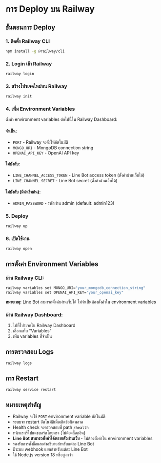 # การ Deploy บน Railway

## ขั้นตอนการ Deploy

### 1. ติดตั้ง Railway CLI
```bash
npm install -g @railway/cli
```

### 2. Login เข้า Railway
```bash
railway login
```

### 3. สร้างโปรเจคใหม่บน Railway
```bash
railway init
```

### 4. เพิ่ม Environment Variables
ตั้งค่า environment variables ต่อไปนี้ใน Railway Dashboard:

#### จำเป็น:
- `PORT` - Railway จะตั้งให้อัตโนมัติ
- `MONGO_URI` - MongoDB connection string
- `OPENAI_API_KEY` - OpenAI API key

#### ไม่บังคับ:
- `LINE_CHANNEL_ACCESS_TOKEN` - Line Bot access token (ตั้งค่าผ่านเว็บได้)
- `LINE_CHANNEL_SECRET` - Line Bot secret (ตั้งค่าผ่านเว็บได้)

#### ไม่บังคับ (มีค่าเริ่มต้น):
- `ADMIN_PASSWORD` - รหัสผ่าน admin (default: admin123)

### 5. Deploy
```bash
railway up
```

### 6. เปิดใช้งาน
```bash
railway open
```

## การตั้งค่า Environment Variables

### ผ่าน Railway CLI:
```bash
railway variables set MONGO_URI="your_mongodb_connection_string"
railway variables set OPENAI_API_KEY="your_openai_key"
```

**หมายเหตุ:** Line Bot สามารถตั้งค่าผ่านเว็บได้ ไม่จำเป็นต้องตั้งค่าใน environment variables

### ผ่าน Railway Dashboard:
1. ไปที่โปรเจคใน Railway Dashboard
2. เลือกแท็บ "Variables"
3. เพิ่ม variables ที่จำเป็น

## การตรวจสอบ Logs
```bash
railway logs
```

## การ Restart
```bash
railway service restart
```

## หมายเหตุสำคัญ

- Railway จะใช้ `PORT` environment variable อัตโนมัติ
- ระบบจะ restart อัตโนมัติเมื่อเกิดข้อผิดพลาด
- Health check จะตรวจสอบที่ path `/health`
- หน้าแรกรีไปแดชบอร์ดโดยตรง (ไม่ต้องล็อกอิน)
- **Line Bot สามารถตั้งค่าได้หลายตัวผ่านเว็บ** - ไม่ต้องตั้งค่าใน environment variables
- รองรับการตั้งชื่อและคำอธิบายสำหรับแต่ละ Line Bot
- มีระบบ webhook แยกสำหรับแต่ละ Line Bot
- ใช้ Node.js version 18 หรือสูงกว่า
